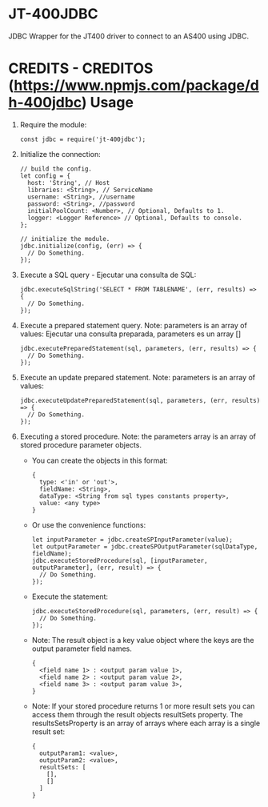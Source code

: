 JT-400JDBC
===========

JDBC Wrapper for the JT400 driver to connect to an AS400 using JDBC.

CREDITS - CREDITOS (https://www.npmjs.com/package/dh-400jdbc)
Usage
=============

1. Require the module:

    ```
    const jdbc = require('jt-400jdbc');
    ``` 

2. Initialize the connection:
    ```
    // build the config.
    let config = {
      host: 'String', // Host
      libraries: <String>, // ServiceName
      username: <String>, //username
      password: <String>, //password
      initialPoolCount: <Number>, // Optional, Defaults to 1.
      logger: <Logger Reference> // Optional, Defaults to console.
    };
   
    // initialize the module.
    jdbc.initialize(config, (err) => {
      // Do Something.
    });
    ```
   
3. Execute a SQL query - Ejecutar una consulta de SQL:
    ```
    jdbc.executeSqlString('SELECT * FROM TABLENAME', (err, results) => {
      // Do Something.
    });
    ````
   
4. Execute a prepared statement query. Note: parameters is an array of values:
Ejecutar una consulta preparada, parameters es un array []
    ```
    jdbc.executePreparedStatement(sql, parameters, (err, results) => {
      // Do Something.
    });
    ```
   
5. Execute an update prepared statement. Note: parameters is an array of values:
    ```
    jdbc.executeUpdatePreparedStatement(sql, parameters, (err, results) => {
      // Do Something.
    });
    ```
   
6. Executing a stored procedure. Note: the parameters array is an array of stored procedure parameter objects.
    
    - You can create the objects in this format:
        ```
        {
          type: <'in' or 'out'>,
          fieldName: <String>,
          dataType: <String from sql types constants property>,
          value: <any type>
        }
        ```
   
    - Or use the convenience functions:
        ```
        let inputParameter = jdbc.createSPInputParameter(value);
        let outputParameter = jdbc.createSPOutputParameter(sqlDataType, fieldName);
        jdbc.executeStoredProcedure(sql, [inputParameter, outputParameter], (err, result) => {
          // Do Something.
        });
        ```
   
    - Execute the statement:
        ```
        jdbc.executeStoredProcedure(sql, parameters, (err, result) => {
          // Do Something.
        });
        ```
  
    - Note: The result object is a key value object where the keys are the output parameter field names.
        ```
        {
          <field name 1> : <output param value 1>,
          <field name 2> : <output param value 2>,
          <field name 3> : <output param value 3>,
        }
        ```
      
    - Note: If your stored procedure returns 1 or more result sets you can access them through the result objects resultSets property. The resultsSetsProperty is an array of arrays where each array is a single result set:
        ```
        {
          outputParam1: <value>,
          outputParam2: <value>,
          resultSets: [
            [],
            []
          ]
        }
        ```
